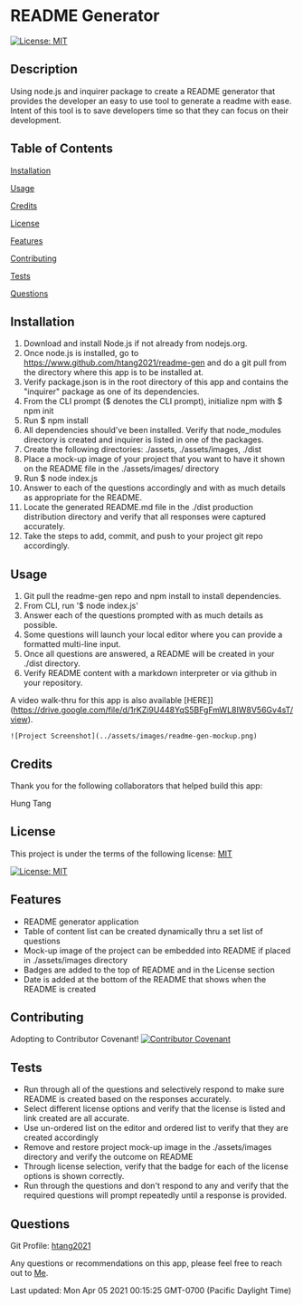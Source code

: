 # README Generator

[![License: MIT](https://img.shields.io/badge/License-MIT-yellow.svg)](https://opensource.org/licenses/MIT)

## Description
Using node.js and inquirer package to create a README generator that provides the developer an easy to use tool to generate a readme with ease. Intent of this tool is to save developers time so that they can focus on their development.


## Table of Contents

 [Installation](README.md#Installation) 

 [Usage](README.md#Usage) 

 [Credits](README.md#Credits) 

 [License](README.md#License) 

 [Features](README.md#Features) 

 [Contributing](README.md#Contributing) 

 [Tests](README.md#Tests) 

 [Questions](README.md#Questions) 



## Installation
1. Download and install Node.js if not already from nodejs.org.
2. Once node.js is installed, go to https://www.github.com/htang2021/readme-gen and do a git pull from the directory where this app is to be installed at.
3. Verify package.json is in the root directory of this app and contains the "inquirer" package as one of its dependencies.
4. From the CLI prompt ($ denotes the CLI prompt), initialize npm with $ npm init 
5. Run $ npm install
6. All dependencies should've been installed.  Verify that node_modules directory is created and inquirer is listed in one of the packages.
7. Create the following directories: ./assets, ./assets/images, ./dist
8. Place a mock-up image of your project that you want to have it shown on the README file in the ./assets/images/ directory
9. Run $ node index.js
10. Answer to each of the questions accordingly and with as much details as appropriate for the README.
11. Locate the generated README.md file in the ./dist production distribution directory and verify that all responses were captured accurately.
12. Take the steps to add, commit, and push to your project git repo accordingly.


## Usage
1. Git pull the readme-gen repo and npm install to install dependencies.
2. From CLI, run '$ node index.js' 
3. Answer each of the questions prompted with as much details as possible.
4. Some questions will launch your local editor where you can provide a formatted multi-line input. 
5. Once all questions are answered, a README will be created in your ./dist directory.
6. Verify README content with a markdown interpreter or via github in your repository.

A video walk-thru for this app is also available [HERE]](https://drive.google.com/file/d/1rKZi9U448YqS5BFgFmWL8IW8V56Gv4sT/view).

    ![Project Screenshot](../assets/images/readme-gen-mockup.png)
    


## Credits
Thank you for the following collaborators that helped build this app:

Hung Tang



## License
This project is under the terms of the following license: 
[MIT](https://choosealicense.com/licenses/mit/)

[![License: MIT](https://img.shields.io/badge/License-MIT-yellow.svg)](https://opensource.org/licenses/MIT)

## Features
- README generator application
- Table of content list can be created dynamically thru a set list of questions
- Mock-up image of the project can be embedded into README if placed in ./assets/images directory
- Badges are added to the top of README and in the License section
- Date is added at the bottom of the README that shows when the README is created


## Contributing
Adopting to Contributor Covenant!
[![Contributor Covenant](https://img.shields.io/badge/Contributor%20Covenant-2.0-4baaaa.svg)](code_of_conduct.md)


## Tests
- Run through all of the questions and selectively respond to make sure README is created based on the responses accurately.
- Select different license options and verify that the license is listed and link created are all accurate.
- Use un-ordered list on the editor and ordered list to verify that they are created accordingly
- Remove and restore project mock-up image in the ./assets/images directory and verify the outcome on README
- Through license selection, verify that the badge for each of the license options is shown correctly.
- Run through the questions and don't respond to any and verify that the required questions will prompt repeatedly until a response is provided.


## Questions
Git Profile: [htang2021](https://www.github.com/htang2021/)

Any questions or recommendations on this app, please feel free to reach out to [Me](mailto:hungtang@hotmail.com).


Last updated: Mon Apr 05 2021 00:15:25 GMT-0700 (Pacific Daylight Time)
